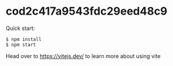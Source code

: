 # cod2c417a9543fdc29eed48c9

Quick start:

```
$ npm install
$ npm start
```

Head over to https://vitejs.dev/ to learn more about using vite
